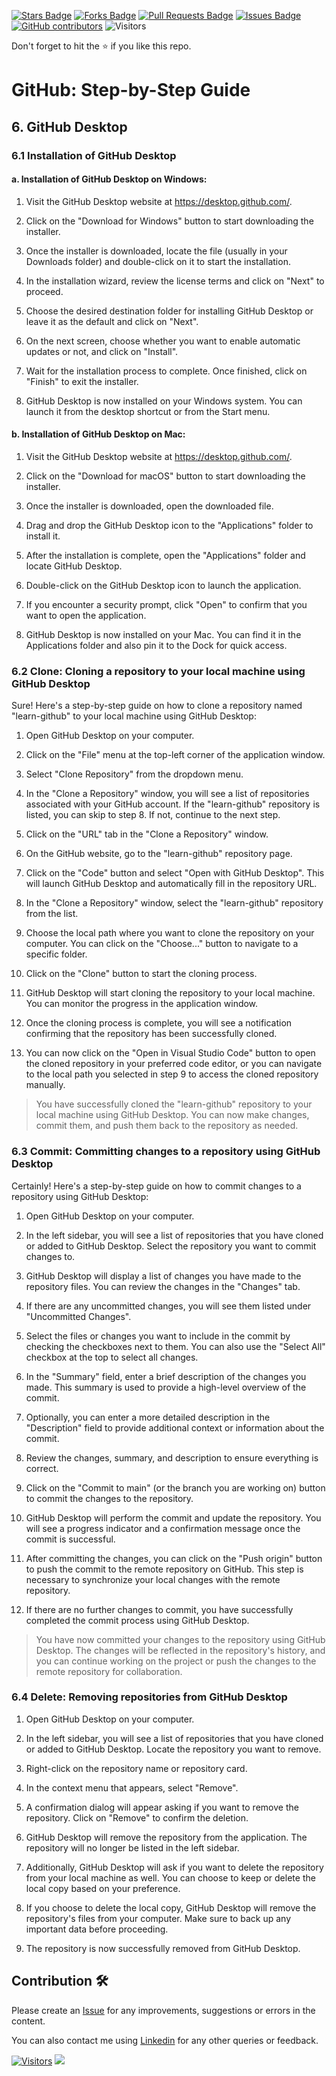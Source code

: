 <a href="https://github.com/drshahizan/learn-github/stargazers"><img src="https://img.shields.io/github/stars/drshahizan/learn-github" alt="Stars Badge"/></a>
<a href="https://github.com/drshahizan/learn-github/network/members"><img src="https://img.shields.io/github/forks/drshahizan/learn-github" alt="Forks Badge"/></a>
<a href="https://github.com/drshahizan/learn-github/pulls"><img src="https://img.shields.io/github/issues-pr/drshahizan/learn-github" alt="Pull Requests Badge"/></a>
<a href="https://github.com/drshahizan/learn-github/issues"><img src="https://img.shields.io/github/issues/drshahizan/learn-github" alt="Issues Badge"/></a>
<a href="https://github.com/drshahizan/learn-github/graphs/contributors"><img alt="GitHub contributors" src="https://img.shields.io/github/contributors/drshahizan/learn-github?color=2b9348"></a>
![Visitors](https://api.visitorbadge.io/api/visitors?path=https%3A%2F%2Fgithub.com%2Fdrshahizan%2Flearn-github&labelColor=%23d9e3f0&countColor=%23697689&style=flat)

Don't forget to hit the :star: if you like this repo.

# GitHub: Step-by-Step Guide

## 6. GitHub Desktop
### 6.1 Installation of GitHub Desktop

#### a. Installation of GitHub Desktop on Windows:

1. Visit the GitHub Desktop website at https://desktop.github.com/.

2. Click on the "Download for Windows" button to start downloading the installer.

3. Once the installer is downloaded, locate the file (usually in your Downloads folder) and double-click on it to start the installation.

4. In the installation wizard, review the license terms and click on "Next" to proceed.

5. Choose the desired destination folder for installing GitHub Desktop or leave it as the default and click on "Next".

6. On the next screen, choose whether you want to enable automatic updates or not, and click on "Install".

7. Wait for the installation process to complete. Once finished, click on "Finish" to exit the installer.

8. GitHub Desktop is now installed on your Windows system. You can launch it from the desktop shortcut or from the Start menu.

#### b. Installation of GitHub Desktop on Mac:

1. Visit the GitHub Desktop website at https://desktop.github.com/.

2. Click on the "Download for macOS" button to start downloading the installer.

3. Once the installer is downloaded, open the downloaded file.

4. Drag and drop the GitHub Desktop icon to the "Applications" folder to install it.

5. After the installation is complete, open the "Applications" folder and locate GitHub Desktop.

6. Double-click on the GitHub Desktop icon to launch the application.

7. If you encounter a security prompt, click "Open" to confirm that you want to open the application.

8. GitHub Desktop is now installed on your Mac. You can find it in the Applications folder and also pin it to the Dock for quick access.

### 6.2 Clone: Cloning a repository to your local machine using GitHub Desktop
Sure! Here's a step-by-step guide on how to clone a repository named "learn-github" to your local machine using GitHub Desktop:

1. Open GitHub Desktop on your computer.

2. Click on the "File" menu at the top-left corner of the application window.

3. Select "Clone Repository" from the dropdown menu.

4. In the "Clone a Repository" window, you will see a list of repositories associated with your GitHub account. If the "learn-github" repository is listed, you can skip to step 8. If not, continue to the next step.

5. Click on the "URL" tab in the "Clone a Repository" window.

6. On the GitHub website, go to the "learn-github" repository page.

7. Click on the "Code" button and select "Open with GitHub Desktop". This will launch GitHub Desktop and automatically fill in the repository URL.

8. In the "Clone a Repository" window, select the "learn-github" repository from the list.

9. Choose the local path where you want to clone the repository on your computer. You can click on the "Choose..." button to navigate to a specific folder.

10. Click on the "Clone" button to start the cloning process.

11. GitHub Desktop will start cloning the repository to your local machine. You can monitor the progress in the application window.

12. Once the cloning process is complete, you will see a notification confirming that the repository has been successfully cloned.

13. You can now click on the "Open in Visual Studio Code" button to open the cloned repository in your preferred code editor, or you can navigate to the local path you selected in step 9 to access the cloned repository manually.

> You have successfully cloned the "learn-github" repository to your local machine using GitHub Desktop. You can now make changes, commit them, and push them back to the repository as needed.

### 6.3 Commit: Committing changes to a repository using GitHub Desktop
Certainly! Here's a step-by-step guide on how to commit changes to a repository using GitHub Desktop:

1. Open GitHub Desktop on your computer.

2. In the left sidebar, you will see a list of repositories that you have cloned or added to GitHub Desktop. Select the repository you want to commit changes to.

3. GitHub Desktop will display a list of changes you have made to the repository files. You can review the changes in the "Changes" tab.

4. If there are any uncommitted changes, you will see them listed under "Uncommitted Changes".

5. Select the files or changes you want to include in the commit by checking the checkboxes next to them. You can also use the "Select All" checkbox at the top to select all changes.

6. In the "Summary" field, enter a brief description of the changes you made. This summary is used to provide a high-level overview of the commit.

7. Optionally, you can enter a more detailed description in the "Description" field to provide additional context or information about the commit.

8. Review the changes, summary, and description to ensure everything is correct.

9. Click on the "Commit to main" (or the branch you are working on) button to commit the changes to the repository.

10. GitHub Desktop will perform the commit and update the repository. You will see a progress indicator and a confirmation message once the commit is successful.

11. After committing the changes, you can click on the "Push origin" button to push the commit to the remote repository on GitHub. This step is necessary to synchronize your local changes with the remote repository.

12. If there are no further changes to commit, you have successfully completed the commit process using GitHub Desktop.

> You have now committed your changes to the repository using GitHub Desktop. The changes will be reflected in the repository's history, and you can continue working on the project or push the changes to the remote repository for collaboration.

### 6.4 Delete: Removing repositories from GitHub Desktop

1. Open GitHub Desktop on your computer.

2. In the left sidebar, you will see a list of repositories that you have cloned or added to GitHub Desktop. Locate the repository you want to remove.

3. Right-click on the repository name or repository card.

4. In the context menu that appears, select "Remove".

5. A confirmation dialog will appear asking if you want to remove the repository. Click on "Remove" to confirm the deletion.

6. GitHub Desktop will remove the repository from the application. The repository will no longer be listed in the left sidebar.

7. Additionally, GitHub Desktop will ask if you want to delete the repository from your local machine as well. You can choose to keep or delete the local copy based on your preference.

8. If you choose to delete the local copy, GitHub Desktop will remove the repository's files from your computer. Make sure to back up any important data before proceeding.

9. The repository is now successfully removed from GitHub Desktop.

## Contribution 🛠️
Please create an [Issue](https://github.com/drshahizan/learn-github/issues) for any improvements, suggestions or errors in the content.

You can also contact me using [Linkedin](https://www.linkedin.com/in/drshahizan/) for any other queries or feedback.

[![Visitors](https://api.visitorbadge.io/api/visitors?path=https%3A%2F%2Fgithub.com%2Fdrshahizan&labelColor=%23697689&countColor=%23555555&style=plastic)](https://visitorbadge.io/status?path=https%3A%2F%2Fgithub.com%2Fdrshahizan)
![](https://hit.yhype.me/github/profile?user_id=81284918)
